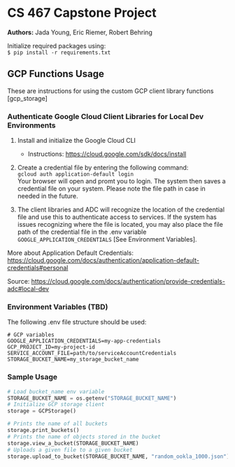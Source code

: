 # CS 467 Capstone Project
**Authors:** Jada Young, Eric Riemer, Robert Behring

Initialize required packages using:  
```$ pip install -r requirements.txt```

## GCP Functions Usage
These are instructions for using the custom GCP client library functions [gcp_storage]  
### Authenticate Google Cloud Client Libraries for Local Dev Environments

1. Install and initialize the Google Cloud CLI
    - Instructions: https://cloud.google.com/sdk/docs/install  

2. Create a credential file by entering the following command:  
`gcloud auth application-default login`  
Your browser will open and promt you to login. The system then saves a credential file on your system. Please note the file path in case in needed in the future. 

3. The client libraries and ADC will recognize the location of the credential file and use this to authenticate access to services. If the system has issues recognizing where the file is located, you may also place the file path of the credential file in the .env variable `GOOGLE_APPLICATION_CREDENTIALS` [See Environment Variables].


More about Application Default Credentials: https://cloud.google.com/docs/authentication/application-default-credentials#personal  
  
  Source: https://cloud.google.com/docs/authentication/provide-credentials-adc#local-dev



### Environment Variables (TBD)
The following .env file structure should be used:
```
# GCP variables
GOOGLE_APPLICATION_CREDENTIALS=my-app-credentials
GCP_PROJECT_ID=my-project-id
SERVICE_ACCOUNT_FILE=path/to/serviceAccountCredentials
STORAGE_BUCKET_NAME=my_storage_bucket_name
```

### Sample Usage
```python
# Load bucket_name env variable
STORAGE_BUCKET_NAME = os.getenv("STORAGE_BUCKET_NAME")
# Initialize GCP storage client
storage = GCPStorage()

# Prints the name of all buckets
storage.print_buckets()
# Prints the name of objects stored in the bucket 
storage.view_a_bucket(STORAGE_BUCKET_NAME)
# Uploads a given file to a given bucket
storage.upload_to_bucket(STORAGE_BUCKET_NAME, "random_ookla_1000.json")
```